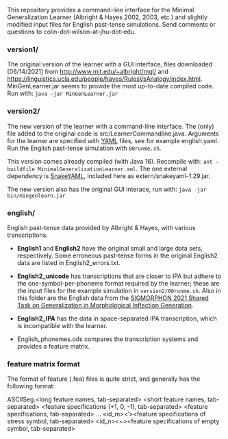 This repository provides a command-line interface for the Minimal Generalization Learner (Albright & Hayes 2002, 2003, etc.) and slightly modified input files for English past-tense simulations. Send comments or questions to colin-dot-wilson-at-jhu-dot-edu.

### **version1/**

The original version of the learner with a GUI interface, files downloaded [06/14/2021] from http://www.mit.edu/~albright/mgl/ and https://linguistics.ucla.edu/people/hayes/RulesVsAnalogy/index.html. MinGenLearner.jar seems to provide the most up-to-date compiled code. Run with: `java -jar MinGenLearner.jar`

### **version2/**

The new version of the learner with a command-line interface. The (only) file added to the original code is src/LearnerCommandline.java. Arguments for the learner are specified with [YAML](https://yaml.org/) files, see for example english.yaml. Run the English past-tense simulation with `00runme.sh`.

This version comes already compiled (with Java 16). Recompile with: `ant -buildfile MinimalGeneralizationLearner.xml`. The one external dependency is [SnakeYAML](https://github.com/asomov/snakeyaml), included here as extern/snakeyaml-1.29.jar.

The new version also has the original GUI interace, run with: `java -jar bin/mingenlearn.jar`

### **english/**

English past-tense data provided by Albright & Hayes, with various transcriptions.

- **English1** and **English2** have the original small and large data sets, respectively. Some erroneous past-tense forms in the original English2 data are listed in English2_errors.txt.

- **English2_unicode** has transcriptions that are closer to IPA but adhere to the one-symbol-per-phoneme format required by the learner; these are the input files for the example simulation in `version2/00runme.sh`. Also in this folder are the English data from the [SIGMORPHON 2021 Shared Task on Generalization in Morphological Inflection Generation](https://github.com/sigmorphon/2021Task0).

- **English2_IPA** has the data in space-separated IPA transcription, which is incompatible with the learner.

- English_phonemes.ods compares the transcription systems and provides a feature matrix.

### **feature matrix format**

The format of feature (.fea) files is quite strict, and generally has the following format:

ASCII<tab>Seg.<tab><long feature names, tab-separated>
<tab><tab><short feature names, tab-separated>
<id1><tab><symbol1><tab><feature specifications (+1, 0, -1), tab-separated>
<id2><tab><symbol2><tab><feature specifications, tab-separated>
...
<id_m><tab><ˈ><tab><feature specifications of stress symbol, tab-separated>
<id_n><tab><~><tab><feature specifications of empty symbol, tab-separated>
